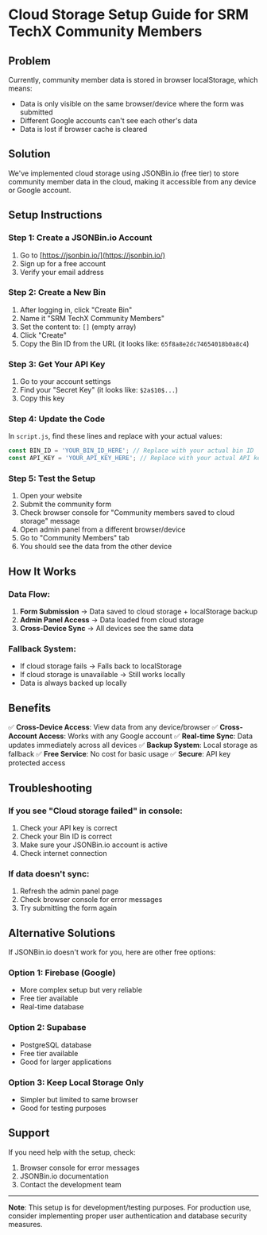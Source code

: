 # Cloud Storage Setup Guide for SRM TechX Community Members

## Problem
Currently, community member data is stored in browser localStorage, which means:
- Data is only visible on the same browser/device where the form was submitted
- Different Google accounts can't see each other's data
- Data is lost if browser cache is cleared

## Solution
We've implemented cloud storage using JSONBin.io (free tier) to store community member data in the cloud, making it accessible from any device or Google account.

## Setup Instructions

### Step 1: Create a JSONBin.io Account
1. Go to [https://jsonbin.io/](https://jsonbin.io/)
2. Sign up for a free account
3. Verify your email address

### Step 2: Create a New Bin
1. After logging in, click "Create Bin"
2. Name it "SRM TechX Community Members"
3. Set the content to: `[]` (empty array)
4. Click "Create"
5. Copy the Bin ID from the URL (it looks like: `65f8a8e2dc74654018b0a8c4`)

### Step 3: Get Your API Key
1. Go to your account settings
2. Find your "Secret Key" (it looks like: `$2a$10$...`)
3. Copy this key

### Step 4: Update the Code
In `script.js`, find these lines and replace with your actual values:

```javascript
const BIN_ID = 'YOUR_BIN_ID_HERE'; // Replace with your actual bin ID
const API_KEY = 'YOUR_API_KEY_HERE'; // Replace with your actual API key
```

### Step 5: Test the Setup
1. Open your website
2. Submit the community form
3. Check browser console for "Community members saved to cloud storage" message
4. Open admin panel from a different browser/device
5. Go to "Community Members" tab
6. You should see the data from the other device

## How It Works

### Data Flow:
1. **Form Submission** → Data saved to cloud storage + localStorage backup
2. **Admin Panel Access** → Data loaded from cloud storage
3. **Cross-Device Sync** → All devices see the same data

### Fallback System:
- If cloud storage fails → Falls back to localStorage
- If cloud storage is unavailable → Still works locally
- Data is always backed up locally

## Benefits

✅ **Cross-Device Access**: View data from any device/browser
✅ **Cross-Account Access**: Works with any Google account
✅ **Real-time Sync**: Data updates immediately across all devices
✅ **Backup System**: Local storage as fallback
✅ **Free Service**: No cost for basic usage
✅ **Secure**: API key protected access

## Troubleshooting

### If you see "Cloud storage failed" in console:
1. Check your API key is correct
2. Check your Bin ID is correct
3. Make sure your JSONBin.io account is active
4. Check internet connection

### If data doesn't sync:
1. Refresh the admin panel page
2. Check browser console for error messages
3. Try submitting the form again

## Alternative Solutions

If JSONBin.io doesn't work for you, here are other free options:

### Option 1: Firebase (Google)
- More complex setup but very reliable
- Free tier available
- Real-time database

### Option 2: Supabase
- PostgreSQL database
- Free tier available
- Good for larger applications

### Option 3: Keep Local Storage Only
- Simpler but limited to same browser
- Good for testing purposes

## Support

If you need help with the setup, check:
1. Browser console for error messages
2. JSONBin.io documentation
3. Contact the development team

---

**Note**: This setup is for development/testing purposes. For production use, consider implementing proper user authentication and database security measures.

